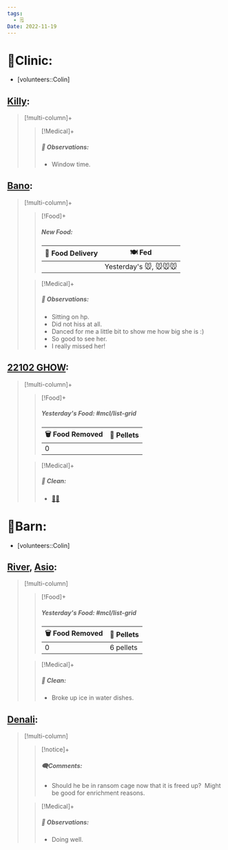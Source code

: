 ```yaml
---
tags:
  - 🗒️
Date: 2022-11-19
---
```


# 🏥Clinic:
- [volunteers::Colin]

## [Killy](../RARE%20Birds/Ed%20Birds/Killy.md):
> [!multi-column]+
>
>> [!Medical]+
>> ##### 🔭 Observations:
>> - Window time.

## [Bano](../RARE%20Birds/Ed%20Birds/Bano.md):
> [!multi-column]+
>
>> [!Food]+
>> ##### New Food:
>> |🚚 Food Delivery| 🍽️ Fed|
>> |---|---|
>>||Yesterday's 🐭, 🐭🐭🐭
>
>> [!Medical]+
>> ##### 🔭 Observations:
>> - Sitting on hp. 
>> - Did not hiss at all. 
>> - Danced for me a little bit to show me how big she is :)
>> - So good to see her. 
>> - I really missed her! 

## [22102 GHOW](../RARE%20Birds/22102%20GHOW.md):
> [!multi-column]+
>
>> [!Food]+
>> ##### Yesterday's Food: #mcl/list-grid
>> |🗑️ Food Removed| 💩 Pellets
>> |---|---|
>>|0|
>
>> [!Medical]+
>>##### 🫧 Clean:
>> - [🧼➗](../Admin/Codes/Cleaned%20with%20divider.md)

# 🏡Barn:
- [volunteers::Colin]

## [River](../RARE%20Birds/Ed%20Birds/River.md), [Asio](../RARE%20Birds/Ed%20Birds/Asio.md):
> [!multi-column]
>
>> [!Food]+
>> ##### Yesterday's Food: #mcl/list-grid
>> |🗑️ Food Removed| 💩 Pellets
>> |---|---|
>>|0|6 pellets
>
>> [!Medical]+
>>##### 🫧 Clean:
>>- Broke up ice in water dishes.

## [Denali](../RARE%20Birds/Ed%20Birds/Denali.md):
> [!multi-column]
>
>> [!notice]+
>> ##### 🗨️Comments:
>> - Should he be in ransom cage now that it is freed up?  Might be good for enrichment reasons.
>
>> [!Medical]+
>> ##### 🔭 Observations:
>> - Doing well.

